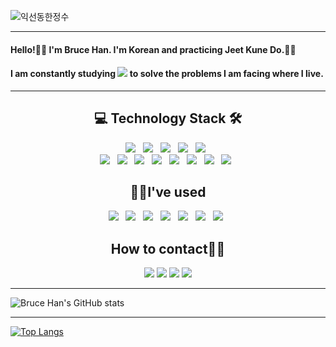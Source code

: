 <!-- ![header](https://capsule-render.vercel.app/api?type=Rounded&color=auto&height=150&section=header&text=Jeet%20Kune%20Coding&fontSize=90&fontColor=auto) -->
![익선동한정수](https://user-images.githubusercontent.com/77195486/155887813-fb433f6b-e93c-45d6-b8dd-87baa333a019.jpg)
<hr>
<h4>Hello!🙋‍♂️ I'm Bruce Han. I'm Korean and practicing Jeet Kune Do.🥋🥊</h4>
  <p>
    <h4>I am constantly studying <img src="https://img.shields.io/badge/Spring-6DB33F?style=flat-square&logo=Spring&logoColor=white"/> to solve the problems I am facing where I live.</h4>
  </p>
<hr>
<h2 align="center"><b>💻 Technology Stack 🛠</b></h2>
<!-- <hr> -->

<p>
  <div align="center">
    <div>
      <img src="https://img.shields.io/badge/Java-007396?style=for-the-badge&logo=Java&logoColor=white"/></a> &nbsp
      <img src="https://img.shields.io/badge/Spring-6DB33F?style=for-the-badge&logo=Spring&logoColor=white"/></a> &nbsp
      <img src="https://img.shields.io/badge/Spring%20Boot-6DB33F?style=for-the-badge&logo=SpringBoot&logoColor=white"/></a> &nbsp
      <img src="https://img.shields.io/badge/Spring%20Security-6DB33F?style=for-the-badge&logo=SpringSecurity&logoColor=white"/></a> &nbsp
      <img src="https://img.shields.io/badge/JUnit5-25A162?style=flat-square&logo=JUnit5&logoColor=white"/></a> &nbsp
    </div>
  </div>
  <div align="center">
    <div>
      <img src="https://img.shields.io/badge/Bootstrap-7952B3?style=flat-square&logo=Bootstrap&logoColor=white"/></a> &nbsp
      <img src="https://img.shields.io/badge/JavaScript-F7DF1E?style=flat-square&logo=JavaScript&logoColor=black"/></a> &nbsp
      <img src="https://img.shields.io/badge/Node.js-339933?style=flat-square&logo=Node.js&logoColor=white"/></a> &nbsp
      <img src="https://img.shields.io/badge/Express-000000?style=flat-square&logo=Express&logoColor=white"/></a> &nbsp
      <img src="https://img.shields.io/badge/MySQL-4479A1?style=flat-square&logo=MySQL&logoColor=black"/></a> &nbsp
      <img src="https://img.shields.io/badge/MariaDB-003545?style=flat-square&logo=MariaDB&logoColor=black"/></a> &nbsp
      <img src="https://img.shields.io/badge/Oracle-F80000?style=flat-square&logo=Oracle&logoColor=black"/></a> &nbsp
      <img src="https://img.shields.io/badge/MongoDB-47A248?style=flat-square&logo=MongoDB&logoColor=black"/></a> &nbsp
    </div>
  </div>
</p>

<h2 align="center"><b>👨‍💻I've used</b></h2>
<p align="center">
  <img src="https://img.shields.io/badge/Gradle-02303A?style=flat-square&logo=Gradle&logoColor=black"/></a> &nbsp
  <img src="https://img.shields.io/badge/Maven-C71A36?style=flat-square&logo=ApacheMaven&logoColor=black"/></a> &nbsp
  <img src="https://img.shields.io/badge/Thymeleaf-005F0F?style=flat-square&logo=Thymeleaf&logoColor=black"/></a> &nbsp
  <img src="https://img.shields.io/badge/Mustache-981E32?style=flat-square&logo=Mustache&logoColor=black"/></a> &nbsp
  <img src="https://img.shields.io/badge/Sequelize-52B0E7?style=flat-square&logo=Sequelize&logoColor=black"/></a> &nbsp
  <img src="https://img.shields.io/badge/Travis%20CI-3EAAAF?style=flat-square&logo=Travis%20CI&logoColor=black"/></a> &nbsp
  <img src="https://img.shields.io/badge/Amazon%20AWS-232F3E?style=flat-square&logo=Amazon%20AWS&logoColor=black"/></a> &nbsp
</p>

<h2 align="center"><b>How to contact🙋‍♂️</b></h2>
<p align="center">
  <a href="mailto:intragerhan@gmail.com"><img src="https://img.shields.io/badge/Gmail-EA4335?style=flat-square&logo=Gmail&logoColor=white"/></a>
  <a href="https://velog.io/@brucehan"><img src="https://img.shields.io/badge/Velog-20C997?style=flat-square&logo=Velog&logoColor=white"/></a>
  <a href="https://www.facebook.com/hanjeongsoo"><img src="https://img.shields.io/badge/Facebook-1877F2?style=flat-square&logo=Facebook&logoColor=white"/></a>
<!--   <a href="https://brucehan.tistory.com/"><img src="https://img.shields.io/badge/Tistory-181A1D?style=flat-square&logo=Tistory&logoColor=white"/></a>
  <a href="https://brunch.co.kr/@3e8a6ea6e0604ba"><img src="https://img.shields.io/badge/Brunch-343434?style=flat-square&logo=Brunch&logoColor=white"/></a> -->
  <a href="https://www.instagram.com/bruce_h_/"><img src="https://img.shields.io/badge/Instagram-E4405F?style=flat-square&logo=Instagram&logoColor=white"/></a>
</p>
<hr>
<!-- <h2 align="center"><b>ETC</b></h2>
<p align="center">
  <img src="https://img.shields.io/badge/Linux-FCC624?style=flat-square&logo=Linux&logoColor=black"/></a> &nbsp
  <img src="https://img.shields.io/badge/Ubuntu-E95420?style=flat-square&logo=Ubuntu&logoColor=black"/></a> &nbsp
  <img src="https://img.shields.io/badge/Apache-D22128?style=flat-square&logo=Apache&logoColor=black"/></a> &nbsp
  <img src="https://img.shields.io/badge/Apache%20Tomcat-F8DC75?style=flat-square&logo=ApacheTomcat&logoColor=black"/></a> &nbsp
</p> -->
<!-- <h3 align="center"><b>CI / CD & Cloud</b></h3> 
<p align="center">
  <img src="https://img.shields.io/badge/Travis%20CI-3EAAAF?style=flat-square&logo=Travis%20CI&logoColor=black"/></a> &nbsp
  <img src="https://img.shields.io/badge/Amazon%20AWS-232F3E?style=flat-square&logo=Amazon%20AWS&logoColor=black"/></a> &nbsp
<!-- </p>
<h3 align="center"><b>Collaboration Tools</b></h3>
<p align="center"> 
  <img src="https://img.shields.io/badge/Git-F05032?style=flat-square&logo=Git&logoColor=black"/></a> &nbsp
  <img src="https://img.shields.io/badge/GitHub-181717?style=flat-square&logo=GitHub&logoColor=white"/></a> &nbsp
  <img src="https://img.shields.io/badge/Bitbucket-0052CC?style=flat-square&logo=Bitbucket&logoColor=black"/></a> &nbsp
  <img src="https://img.shields.io/badge/Sourcetree-0052CC?style=flat-square&logo=Sourcetree&logoColor=black"/></a> &nbsp
  <img src="https://img.shields.io/badge/Swagger-85EA2D?style=flat-square&logo=Swagger&logoColor=black"/></a> &nbsp
</p> -->


![Bruce Han's GitHub stats](https://github-readme-stats.vercel.app/api?username=intrager&show_icons=true&theme=radical&include_all_commits=false)

<hr>

[![Top Langs](https://github-readme-stats.vercel.app/api/top-langs/?username=intrager&hide=PHP,HTML,CSS,EJS,SCSS,PUG&layout=compact)](https://github.com/intrager/github-readme-stats)
